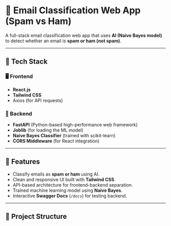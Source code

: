 # 📧 Email Classification Web App (Spam vs Ham)

A full-stack email classification web app that uses **AI (Naive Bayes model)** to detect whether an email is **spam or ham (not spam)**.

---

## 🔧 Tech Stack

### 🖥️ Frontend
- **React.js**
- **Tailwind CSS**
- Axios (for API requests)

### 🧠 Backend
- **FastAPI** (Python-based high-performance web framework)
- **Joblib** (for loading the ML model)
- **Naive Bayes Classifier** (trained with scikit-learn)
- **CORS Middleware** (for React integration)

---

## 🚀 Features

- Classify emails as **spam or ham** using AI.
- Clean and responsive UI built with **Tailwind CSS**.
- API-based architecture for frontend-backend separation.
- Trained machine learning model using **Naive Bayes**.
- Interactive **Swagger Docs** (`/docs`) for testing backend.

---

## 📁 Project Structure

